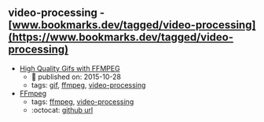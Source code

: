 video-processing - [www.bookmarks.dev/tagged/video-processing](https://www.bookmarks.dev/tagged/video-processing) 
---
* [High Quality Gifs with FFMPEG ](https://medium.com/@colten_jackson/doing-the-gif-thing-on-debian-82b9760a8483)
    * :calendar: published on: 2015-10-28
    * tags: [gif](../tags/gif.md), [ffmpeg](../tags/ffmpeg.md), [video-processing](../tags/video-processing.md)
* [
FFmpeg](https://www.ffmpeg.org/)
    * tags: [ffmpeg](../tags/ffmpeg.md), [video-processing](../tags/video-processing.md)
    * :octocat: [github url](https://www.ffmpeg.org/download.html#get-sources)
